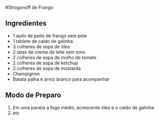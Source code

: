 #Strogonoff de Frango 

## Ingredientes

* 1 quilo de peito de frango sem pele
* 1 tablete de caldo de galinha
* 3 colheres de sopa de óleo
* 2 latas de creme de leite sem soro
* 2 colheres de sopa de molho de tomate
* 2 colheres de sopa de ketchup
* 2 colheres de sopa de mostarda
* Champignon
* Batata palha e arroz branco para acompanhar

## Modo de Preparo

1. Em uma panela a fogo médio, acrescente óleo e o caldo de galinha
2. etc









